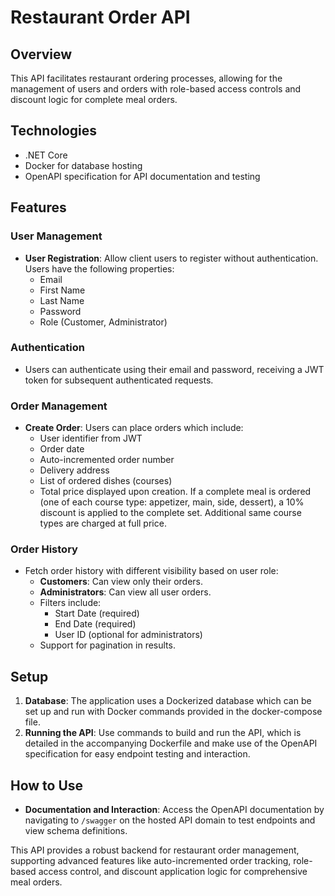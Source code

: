 # Restaurant Order API

## Overview
This API facilitates restaurant ordering processes, allowing for the management of users and orders with role-based access controls and discount logic for complete meal orders.

## Technologies
- .NET Core
- Docker for database hosting
- OpenAPI specification for API documentation and testing

## Features

### User Management
- **User Registration**: Allow client users to register without authentication. Users have the following properties:
  - Email
  - First Name
  - Last Name
  - Password
  - Role (Customer, Administrator)

### Authentication
- Users can authenticate using their email and password, receiving a JWT token for subsequent authenticated requests.

### Order Management
- **Create Order**: Users can place orders which include:
  - User identifier from JWT
  - Order date
  - Auto-incremented order number
  - Delivery address
  - List of ordered dishes (courses)
  - Total price displayed upon creation. If a complete meal is ordered (one of each course type: appetizer, main, side, dessert), a 10% discount is applied to the complete set. Additional same course types are charged at full price.

### Order History
- Fetch order history with different visibility based on user role:
  - **Customers**: Can view only their orders.
  - **Administrators**: Can view all user orders.
  - Filters include:
    - Start Date (required)
    - End Date (required)
    - User ID (optional for administrators)
  - Support for pagination in results.

## Setup
1. **Database**: The application uses a Dockerized database which can be set up and run with Docker commands provided in the docker-compose file.
2. **Running the API**: Use commands to build and run the API, which is detailed in the accompanying Dockerfile and make use of the OpenAPI specification for easy endpoint testing and interaction.

## How to Use
- **Documentation and Interaction**: Access the OpenAPI documentation by navigating to `/swagger` on the hosted API domain to test endpoints and view schema definitions.

This API provides a robust backend for restaurant order management, supporting advanced features like auto-incremented order tracking, role-based access control, and discount application logic for comprehensive meal orders.
